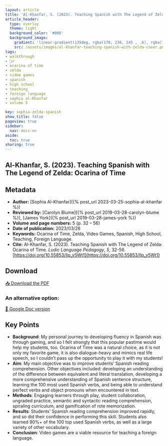 ```yaml
---
layout: article
title: 'Al-Khanfar, S. (2023). Teaching Spanish with The Legend of Zelda: Ocarina of Time'
article_header:
  type: overlay
  theme: light
  background_color: '#000'
  background_image:
    gradient: 'linear-gradient(135deg, rgba(178, 236, 145 , .6), rgba(147, 81, 182, .6))'
    src: /assets/images/al-khanfar-teaching-spanish-with-zelda-cover.png
tags:
- walkthrough
- 🚶‍♂️
- ocarina of time
- zelda
- video games
- spanish
- high school
- teaching
- foreign language
- sophia al-Khanfar
- volume 5

key: sophia-zelda-spanish
show_title: false
pageview: true
sidebar:
  nav: docs-en
aside:
  toc: true
sharing: true
---
```


<head>
<meta name="citation_title" content="Teaching Spanish with The Legend of Zelda: Ocarina of Time">
<meta name="citation_author" content="Al-Khanfar, Sophia">
<meta name="citation_publication_date" content="2023/03/26">
<meta name="citation_journal_title" content="Ludic Language Pedagogy">
<meta name="citation_volume" content="5">
<meta name="citation_firstpage" content="32">
<meta name="citation_lastpage" content="56">
<meta name="citation_pdf_url" content="https://llpjournal.org/assets/publication-pdfs/al-khanfar-teaching-spanish-with-zelda-oot.pdf">
</head>


## Al-Khanfar, S. (2023). Teaching Spanish with The Legend of Zelda: Ocarina of Time

<!--more-->

## Metadata

- **Author:** [Sophia Al-Khanfar]({% post_url 2023-03-25-sophia-al-khanfar %})
- **Reviewed by:** [Carolyn Blume]({% post_url 2019-03-28-carolyn-blume %}), [James York]({% post_url 2019-03-28-james-york %})
- **Volume and page numbers:** 5 (p. 32 – 56)
- **Date of publication:** 2023/03/26
- **Keywords:** Ocarina of Time, Zelda, Video Games, Spanish, High School, Teaching, Foreign Language.
- **Cite:** Al-Khanfar, S. (2023). Teaching Spanish with The Legend of Zelda: Ocarina of Time. *Ludic Language Pedagogy*, *5*, 32-56.[https://doi.org/10.55853/llp_v5Wt1](https://doi.org/10.55853/llp_v5Wt1)

## Download

<a class="button button--action button--rounded button--lg" href="/assets/publication-pdfs/al-khanfar-teaching-spanish-with-zelda-oot.pdf"><i class="fas fa-file-download"></i> 📥 Download the PDF </a>


### An alternative option:

<a class="button button--action button--rounded button--lg" href="https://docs.google.com/document/d/1qmO9UAghuy5z9_qlSDtOxAFe-p2o7spgCcCo4r22G8g/edit?usp=sharing"><i class="fas fa-file-download"></i> 📝 Google Doc version </a>


## Key Points

- **Background**: My personal journey to developing fluency in Spanish was through gaming, and so I felt strongly that this popular pastime would help my students, too. Ocarina of Time was a natural choice, as it is not only my favorite game, it is also dialogue-heavy and mimics real life speech, so I couldn't pass up the opportunity to play it with my students!
- **Aim**: My main objective was to improve students’ Spanish reading comprehension. Other objectives included: developing an understanding of the difference between equivalent and literal translation, developing a more comprehensive understanding of Spanish sentence structure, learning the 100 most used Spanish verbs, and being able to understand perfect verbs and object pronouns when encountered in text.
- **Methods**: Engaging learners through play, student collaboration, ungraded practice, semantic and syntactic reading comprehension, spiraling curriculum, and gamification of rote memorization.
- **Results**: Students’ Spanish reading comprehension improved rapidly, and so did their confidence in performing this skill. Students also learned 90%+ of the 100 top used Spanish verbs, as well as a large variety of other vocabulary.
- **Conclusion**: Video games are a viable resource for teaching a foreign language.
